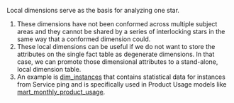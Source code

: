 Local dimensions serve as the basis for analyzing one star.

1.  These dimensions have not been conformed across multiple subject areas and they cannot be shared by a series of interlocking stars in the same way that a conformed dimension could.
2.  These local dimensions can be useful if we do not want to store the attributes on the single fact table as degenerate dimensions. In that case, we can promote those dimensional attributes to a stand-alone, local dimension table.
3.  An example is [dim\_instances](https://gitlab-data.gitlab.io/analytics/#!/model/model.gitlab_snowflake.dim_instances) that contains statistical data for instances from Service ping and is specifically used in Product Usage models like [mart\_monthly\_product\_usage](https://gitlab-data.gitlab.io/analytics/#!/model/model.gitlab_snowflake.mart_monthly_product_usage).